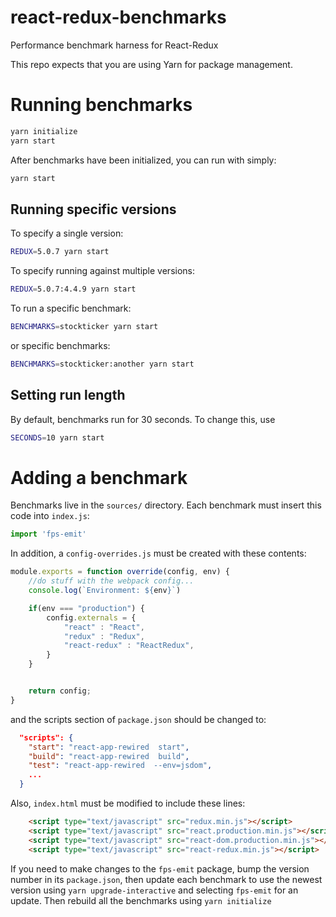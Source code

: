 # react-redux-benchmarks
Performance benchmark harness for React-Redux

This repo expects that you are using Yarn for package management.

# Running benchmarks
```bash
yarn initialize
yarn start
```

After benchmarks have been initialized, you can run with simply:

```bash
yarn start
```

## Running specific versions

To specify a single version:

```bash
REDUX=5.0.7 yarn start
```

To specify running against multiple versions:

```bash
REDUX=5.0.7:4.4.9 yarn start
```

To run a specific benchmark:

```bash
BENCHMARKS=stockticker yarn start
```

or specific benchmarks:

```bash
BENCHMARKS=stockticker:another yarn start
```

## Setting run length

By default, benchmarks run for 30 seconds. To change this, use

```bash
SECONDS=10 yarn start
```


# Adding a benchmark

Benchmarks live in the `sources/` directory. Each benchmark must insert this
code into `index.js`:

```js
import 'fps-emit'
```

In addition, a `config-overrides.js` must be created with these contents:

```js
module.exports = function override(config, env) {
    //do stuff with the webpack config...
    console.log(`Environment: ${env}`)

    if(env === "production") {
        config.externals = {
            "react" : "React",
            "redux" : "Redux",
            "react-redux" : "ReactRedux",
        }
    }


    return config;
}
```

and the scripts section of `package.json` should be changed to:

```json
  "scripts": {
    "start": "react-app-rewired  start",
    "build": "react-app-rewired  build",
    "test": "react-app-rewired  --env=jsdom",
    ...
  }
```

Also, `index.html` must be modified to include these lines:

```html
    <script type="text/javascript" src="redux.min.js"></script>
    <script type="text/javascript" src="react.production.min.js"></script>
    <script type="text/javascript" src="react-dom.production.min.js"></script>
    <script type="text/javascript" src="react-redux.min.js"></script>
```


If you need to make changes to the `fps-emit` package, bump the version number in its `package.json`,
then update each benchmark to use the newest version using `yarn upgrade-interactive` and selecting `fps-emit`
for an update.  Then rebuild all the benchmarks using `yarn initialize`
